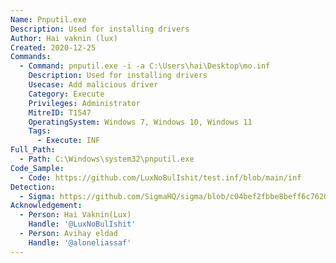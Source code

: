 ```yaml
---
Name: Pnputil.exe
Description: Used for installing drivers
Author: Hai vaknin (lux)
Created: 2020-12-25
Commands:
  - Command: pnputil.exe -i -a C:\Users\hai\Desktop\mo.inf
    Description: Used for installing drivers
    Usecase: Add malicious driver
    Category: Execute
    Privileges: Administrator
    MitreID: T1547
    OperatingSystem: Windows 7, Windows 10, Windows 11
    Tags:
      - Execute: INF
Full_Path:
  - Path: C:\Windows\system32\pnputil.exe
Code_Sample:
  - Code: https://github.com/LuxNoBulIshit/test.inf/blob/main/inf
Detection:
  - Sigma: https://github.com/SigmaHQ/sigma/blob/c04bef2fbbe8beff6c7620d5d7ea6872dbe7acba/rules/windows/process_creation/proc_creation_win_lolbin_susp_driver_installed_by_pnputil.yml
Acknowledgement:
  - Person: Hai Vaknin(Lux)
    Handle: '@LuxNoBulIshit'
  - Person: Avihay eldad
    Handle: '@aloneliassaf'
---
```

